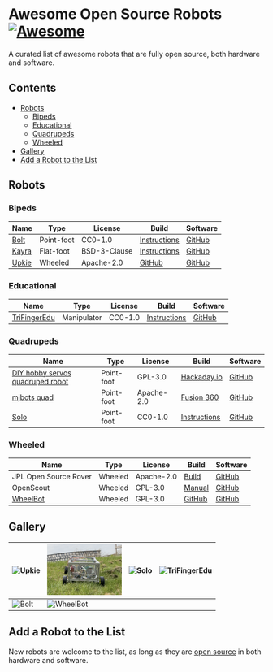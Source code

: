 # Awesome Open Source Robots [![Awesome](https://awesome.re/badge.svg)](https://awesome.re)

A curated list of awesome robots that are fully open source, both hardware and software.

## Contents

* [Robots](#robots)
    * [Bipeds](#bipeds)
    * [Educational](#educational)
    * [Quadrupeds](#quadrupeds)
    * [Wheeled](#wheeled)
* [Gallery](#gallery)
* [Add a Robot to the List](#add-a-robot-to-the-list)

## Robots

### Bipeds

| Name | Type       | License    | Build | Software |
|------|------------|------------|-------|----------|
| [Bolt](https://www.youtube.com/watch?v=x2jYQdjT_es) | Point-foot | CC0-1.0 | [Instructions](https://github.com/open-dynamic-robot-initiative/open_robot_actuator_hardware/blob/master/mechanics/biped_6dof_v1/README.md#biped-robot-6dof-v1) | [GitHub](https://github.com/orgs/open-dynamic-robot-initiative/repositories?for=bolt) |
| [Kayra](https://youtu.be/ZpM4JqCai9M) | Flat-foot | BSD-3-Clause | [Instructions](https://kayra.org/en/1-how-to-build/build-overview) | [GitHub](https://github.com/assadollahi/kayra) |
| [Upkie](https://hackaday.io/project/185729-upkie-wheeled-biped-robot) | Wheeled | Apache-2.0 | [GitHub](https://github.com/tasts-robots/build_upkie) | [GitHub](https://github.com/tasts-robots/upkie_locomotion) |

### Educational

| Name  | Type          | License    | Build | Software |
|-------|---------------|------------|-------|----------|
| [TriFingerEdu](https://webdav.tuebingen.mpg.de/trifinger/) | Manipulator | CC0-1.0 | [Instructions](https://github.com/open-dynamic-robot-initiative/open_robot_actuator_hardware/blob/master/mechanics/tri_finger_edu_v1/README.md#trifingeredu-v1) | [GitHub](https://github.com/orgs/open-dynamic-robot-initiative/repositories?for=trifinger_edu) |

### Quadrupeds

| Name  | Type          | License    | Build | Software |
|-------|---------------|------------|-------|----------|
| [DIY hobby servos quadruped robot](https://hackaday.io/project/171456-diy-hobby-servos-quadruped-robot) | Point-foot | GPL-3.0 | [Hackaday.io](https://hackaday.io/project/171456/instructions) | [GitHub](https://github.com/miguelasd688/4-legged-robot-model) |
| [mjbots quad](https://hackaday.io/project/167845-mjbots-quad) | Point-foot | Apache-2.0 | [Fusion 360](https://myhub.autodesk360.com/ue2cb4876/g/shares/SH56a43QTfd62c1cd968fcf1b110c6f45fbb) | [GitHub](https://github.com/mjbots/quad/) |
| [Solo](https://www.youtube.com/watch?v=VjpmQ9MsLKg) | Point-foot | CC0-1.0 | [Instructions](https://github.com/open-dynamic-robot-initiative/open_robot_actuator_hardware/blob/master/mechanics/quadruped_robot_12dof_v1/README.md#quadruped-robot-12dof-v1) | [GitHub](https://github.com/orgs/open-dynamic-robot-initiative/repositories?for=solo) |

### Wheeled

| Name      | Type    | License | Build | Software |
|-----------|---------|---------|-------|----------|
| JPL Open Source Rover | Wheeled | Apache-2.0 | [Build](https://github.com/nasa-jpl/open-source-rover#rover-build-roadmap) | [GitHub](https://github.com/nasa-jpl/osr-rover-code) |
| OpenScout | Wheeled | GPL-3.0 | [Manual](https://github.com/cbedio/OpenScout/blob/main/Documentation/CAD_Files/Instruction_Manual/InstructionManual.pdf) | [GitHub](https://github.com/cbedio/OpenScout) |
| [WheelBot](https://sites.google.com/view/wheelbot) | Wheeled | GPL-3.0 | [GitHub](https://github.com/AndReGeist/wheelbot-v2.5) | [GitHub](https://github.com/AndReGeist/wheelbot-v2.5/tree/main/firmware) |

## Gallery

| <img src="https://user-images.githubusercontent.com/1189580/172118225-dfb4c6e6-d56b-4d37-9bd2-56370cc25a35.png" alt="Upkie" height="100"> | <img src="https://github.com/cbedio/OpenScout/blob/main/Documentation/Images/agriscout_incline.png" alt="OpenScout" height="100"> | <img src="https://raw.githubusercontent.com/open-dynamic-robot-initiative/open_robot_actuator_hardware/master/mechanics/quadruped_robot_12dof_v1/images/solo12_8.jpg" alt="Solo" height="100"> | <img src="https://raw.githubusercontent.com/open-dynamic-robot-initiative/open_robot_actuator_hardware/master/mechanics/tri_finger_edu_v1/images/manipulator_platform_1.jpg" alt="TriFingerEdu" height="100"> |
|--|--|--|--|
| <img src="https://raw.githubusercontent.com/open-dynamic-robot-initiative/open_robot_actuator_hardware/master/mechanics/biped_6dof_v1/images/biped_3.jpg" alt="Bolt" height="100"> | <img src="https://user-images.githubusercontent.com/1189580/235462247-90e2f20b-1159-4989-b1c8-911d1e334b7e.png" alt="WheelBot" height="100"> |  |  |  |

## Add a Robot to the List

New robots are welcome to the list, as long as they are [open source](CONTRIBUTING.md) in both hardware and software.
